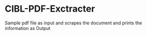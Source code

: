 # CIBL-PDF-Exctracter
Sample  pdf file as input and scrapes the  document and prints the information as Output
